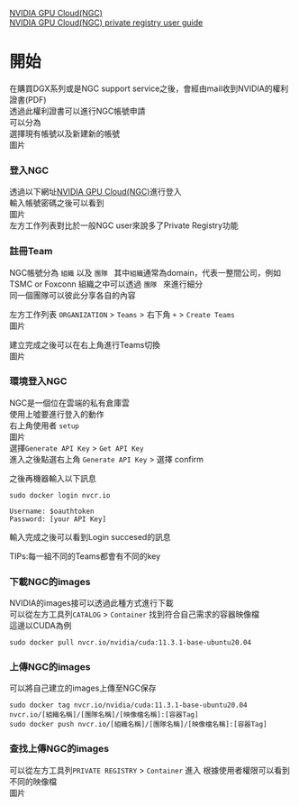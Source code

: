 [NVIDIA GPU Cloud(NGC)](https://ngc.nvidia.com/ "link")  
[NVIDIA GPU Cloud(NGC) private registry user guide](https://docs.nvidia.com/ngc/ngc-private-registry-user-guide/ "link")  
 
# 開始  
在購買DGX系列或是NGC support service之後，會經由mail收到NVIDIA的權利證書(PDF)  
透過此權利證書可以進行NGC帳號申請  
可以分為  
選擇現有帳號以及新建新的帳號  
圖片  
### 登入NGC
透過以下網址[NVIDIA GPU Cloud(NGC)](https://ngc.nvidia.com/ "link")進行登入  
輸入帳號密碼之後可以看到  
圖片  
左方工作列表對比於一般NGC user來說多了Private Registry功能  

### 註冊Team  
NGC帳號分為 
`組織`  以及  `團隊 ` 
其中`組織`通常為domain，代表一整間公司，例如TSMC or Foxconn
組織之中可以透過 `團隊 ` 來進行細分  
同一個團隊可以彼此分享各自的內容  

左方工作列表 `ORGANIZATION` > `Teams` > 右下角 `+` > `Create Teams`  
圖片  

建立完成之後可以在右上角進行Teams切換  
圖片  

###  環境登入NGC  
NGC是一個位在雲端的私有倉庫雲  
使用上噓要進行登入的動作  
右上角使用者 `setup`  
圖片  
選擇`Generate API Key` > `Get API Key`  
進入之後點選右上角 `Generate API Key` > 選擇 confirm  

之後再機器輸入以下訊息

```
sudo docker login nvcr.io

Username: $oauthtoken
Password: [your API Key]
```
輸入完成之後可以看到Login succesed的訊息

TIPs:每一組不同的Teams都會有不同的key

###  下載NGC的images  
NVIDIA的images接可以透過此種方式進行下載  
可以從左方工具列`CATALOG` > `Container` 找到符合自己需求的容器映像檔  
這邊以CUDA為例  
```
sudo docker pull nvcr.io/nvidia/cuda:11.3.1-base-ubuntu20.04
```

###  上傳NGC的images  
可以將自己建立的images上傳至NGC保存  
```
sudo docker tag nvcr.io/nvidia/cuda:11.3.1-base-ubuntu20.04 nvcr.io/[組織名稱]/[團隊名稱]/[映像檔名稱]:[容器Tag]
sudo docker push nvcr.io/[組織名稱]/[團隊名稱]/[映像檔名稱]:[容器Tag]
```

###  查找上傳NGC的images  
可以從左方工具列`PRIVATE REGISTRY` > `Container`  進入
根據使用者權限可以看到不同的映像檔  
圖片
